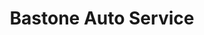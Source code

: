 ---
title: "Bastone Auto Service"
url: /pittsburgh/bastone-auto-service-carron-street/
shop: Autowerkstatt
---